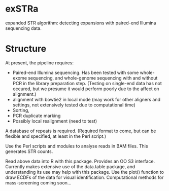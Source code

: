 # exSTRa
expanded STR algorithm: detecting expansions with paired-end Illumina sequencing data. 



# Structure
At present, the pipeline requires:
- Paired-end Illumina sequencing. Has been tested with some whole-exome sequencing, and whole-genome sequencing with and without PCR in the library preparation step. (Testing on single-end data has not occured, but we presume it would perform poorly due to the affect on alignment.)
- alignment with bowtie2 in local mode (may work for other aligners and settings, not extensively tested due to computational time)
- Sorting, 
- PCR duplicate marking
- Possibly local realignment (need to test)

A database of repeats is required. (Required format to come, but can be flexible and specified, at least in the Perl script.)

Use the Perl scripts and modules to analyse reads in BAM files. This generates STR counts. 

Read above data into R with this package. Provides an OO S3 interface. 
Currently makes extensive use of the data.table package, and understanding its use may help with this package. 
Use the plot() function to draw ECDFs of the data for visual identification. 
Computational methods for mass-screening coming soon... 
